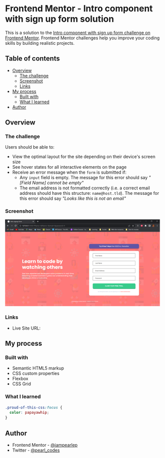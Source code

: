 # Frontend Mentor - Intro component with sign up form solution

This is a solution to the [Intro component with sign up form challenge on Frontend Mentor](https://www.frontendmentor.io/challenges/intro-component-with-signup-form-5cf91bd49edda32581d28fd1). Frontend Mentor challenges help you improve your coding skills by building realistic projects. 

## Table of contents

- [Overview](#overview)
  - [The challenge](#the-challenge)
  - [Screenshot](#screenshot)
  - [Links](#links)
- [My process](#my-process)
  - [Built with](#built-with)
  - [What I learned](#what-i-learned)
- [Author](#author)

## Overview

### The challenge

Users should be able to:

- View the optimal layout for the site depending on their device's screen size
- See hover states for all interactive elements on the page
- Receive an error message when the `form` is submitted if:
  - Any `input` field is empty. The message for this error should say *"[Field Name] cannot be empty"*
  - The email address is not formatted correctly (i.e. a correct email address should have this structure: `name@host.tld`). The message for this error should say *"Looks like this is not an email"*

### Screenshot

![](./images/screenshot.png)

### Links

- Live Site URL: [](https://intro-component-signup-form-one.vercel.app/)

## My process

### Built with

- Semantic HTML5 markup
- CSS custom properties
- Flexbox
- CSS Grid

### What I learned

```css
.proud-of-this-css:focus {
  color: papayawhip;
}
```

## Author

- Frontend Mentor - [@iampearlep](https://www.frontendmentor.io/profile/iampearlep)
- Twitter - [@pearl_codes](https://www.twitter.com/pearl_codes)
